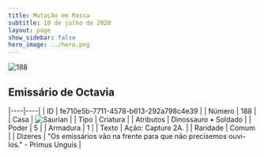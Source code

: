 ```yaml
---
title: Mutação em Massa
subtitle: 10 de julho de 2020
layout: page
show_sidebar: false
hero_image: ../hero.png
---
```


![188](https://cdn.keyforgegame.com/media/card_front/pt/479_188_PPPRWFXCVWWG_pt.png)

## Emissário de Octavia

|----|----|
| ID | fe710e5b-7711-4578-b613-292a798c4e39 |
| Número | 188 |
| Casa | ![Saurian](https://archonarcana.com/images/thumb/9/9e/Saurian_P.png/22px-Saurian_P.png "Sauro") |
| Tipo | Criatura |
| Atributos | Dinossauro • Soldado |
| Poder | 5 |
| Armadura | 1 |
| Texto | Ação: Capture 2A. |
| Raridade | Comum |
| Dizeres | "Os emissários vão na frente para  que não precisemos ouvi-los."  - Primus Unguis |
